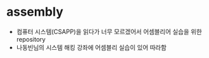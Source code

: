 # assembly
- 컴퓨터 시스템(CSAPP)을 읽다가 너무 모르겠어서 어셈블리어 실습을 위한 repository
- 나동빈님의 시스템 해킹 강좌에 어셈블리 실습이 있어 따라함

